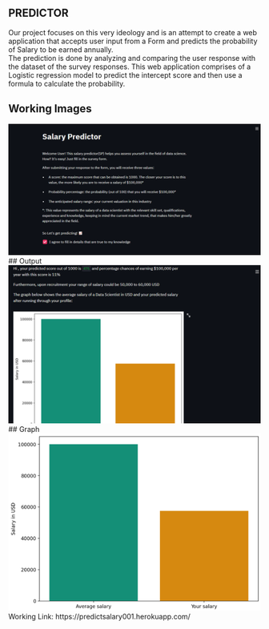 ## PREDICTOR

Our project focuses on this very ideology and is an attempt to create a web application that accepts user input from a Form and predicts the probability of Salary to be earned annually.  
The prediction is done by analyzing and comparing the user response with the dataset of the survey responses. This web application comprises of a Logistic regression model to predict the intercept score and then use a formula to calculate the probability.

## Working Images  
<img src="Images/Screenshot%20(49).png" width="1000">  
## Output  
<img src="Images/Screenshot%20(48).png" width="1000">  
## Graph  
<img src="Images/Screenshot%20(47).png" width="1000">   
Working Link: https://predictsalary001.herokuapp.com/
